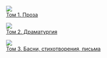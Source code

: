 ![](/books/prose_rus_classic/Иван%20Андреевич%20Крылов/Том%201.%20Проза.jpg)  
[Том 1. Проза](/books/prose_rus_classic/Иван%20Андреевич%20Крылов/Том%201.%20Проза)

![](/books/prose_rus_classic/Иван%20Андреевич%20Крылов/Том%202.%20Драматургия.jpg)  
[Том 2. Драматургия](/books/prose_rus_classic/Иван%20Андреевич%20Крылов/Том%202.%20Драматургия)

![](/books/prose_rus_classic/Иван%20Андреевич%20Крылов/Том%203.%20Басни,%20стихотворения,%20письма.jpg)  
[Том 3. Басни, стихотворения, письма](/books/prose_rus_classic/Иван%20Андреевич%20Крылов/Том%203.%20Басни,%20стихотворения,%20письма)

